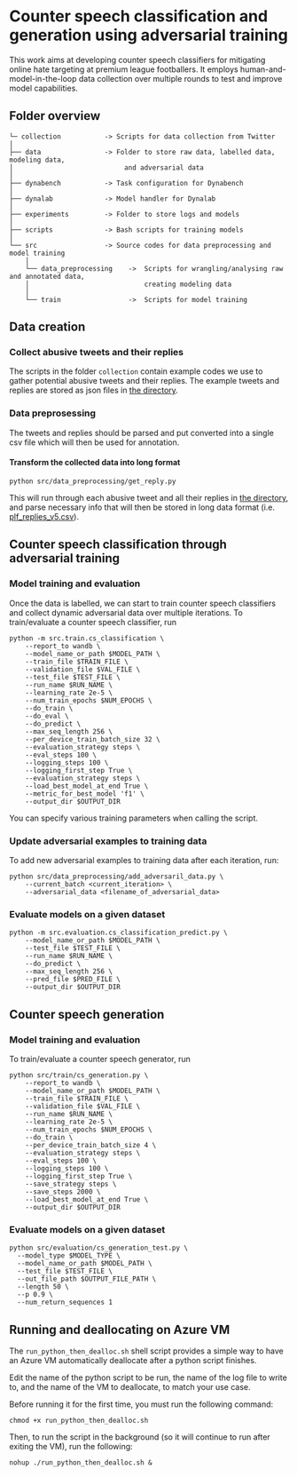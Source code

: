 # Counter speech classification and generation using adversarial training

This work aims at developing counter speech classifiers for mitigating online hate targeting at premium league footballers. It employs human-and-model-in-the-loop data collection over multiple rounds to test and improve model capabilities. 

## Folder overview

    └─ collection           -> Scripts for data collection from Twitter
    │
    ├── data                -> Folder to store raw data, labelled data, modeling data, 
    │                            and adversarial data
    │
    ├── dynabench           -> Task configuration for Dynabench
    │
    ├── dynalab             -> Model handler for Dynalab
    │
    ├── experiments         -> Folder to store logs and models
    │
    ├── scripts             -> Bash scripts for training models
    │
    └── src                 -> Source codes for data preprocessing and model training
        │
        └── data_preprocessing    ->  Scripts for wrangling/analysing raw and annotated data,
        │                             creating modeling data
        │
        └── train                 ->  Scripts for model training

## Data creation
### Collect abusive tweets and their replies
The scripts in the folder `collection` contain example codes we use to gather potential abusive tweets and their replies. The example tweets and replies are stored as json files in [the directory](https://github.com/Turing-Online-Safety-Codebase/counterspeech_adversarial/tree/main/data/twitter_plf_data/twitter_plf_raw/plf_replies).

### Data preprosessing
The tweets and replies should be parsed and put converted into a single csv file which will then be used for annotation.

#### Transform the collected data into long format
```
python src/data_preprocessing/get_reply.py 
```

This will run through each abusive tweet and all their replies in [the directory](https://github.com/Turing-Online-Safety-Codebase/counterspeech_adversarial/tree/main/data/twitter_plf_data/twitter_plf_raw/plf_replies), and parse necessary info that will then be stored in long data format (i.e. [plf_replies_v5.csv](https://github.com/Turing-Online-Safety-Codebase/counterspeech_adversarial/blob/main/data/twitter_plf_data/twitter_plf_raw/plf_replies_v5.csv)).


## Counter speech classification through adversarial training
### Model training and evaluation
Once the data is labelled, we can start to train counter speech classifiers and collect dynamic adversarial data over multiple iterations. To train/evaluate a counter speech classifier, run

```
python -m src.train.cs_classification \
    --report_to wandb \
    --model_name_or_path $MODEL_PATH \
    --train_file $TRAIN_FILE \
    --validation_file $VAL_FILE \
    --test_file $TEST_FILE \
    --run_name $RUN_NAME \
    --learning_rate 2e-5 \
    --num_train_epochs $NUM_EPOCHS \
    --do_train \
    --do_eval \
    --do_predict \
    --max_seq_length 256 \
    --per_device_train_batch_size 32 \
    --evaluation_strategy steps \
    --eval_steps 100 \
    --logging_steps 100 \
    --logging_first_step True \
    --evaluation_strategy steps \
    --load_best_model_at_end True \
    --metric_for_best_model 'f1' \
    --output_dir $OUTPUT_DIR
```

You can specify various training parameters when calling the script.

### Update adversarial examples to training data
To add new adversarial examples to training data after each iteration, run:

```
python src/data_preprocessing/add_adversaril_data.py \
    --current_batch <current_iteration> \
    --adversarial_data <filename_of_adversarial_data>
```

### Evaluate models on a given dataset

```
python -m src.evaluation.cs_classification_predict.py \
    --model_name_or_path $MODEL_PATH \
    --test_file $TEST_FILE \
    --run_name $RUN_NAME \    
    --do_predict \
    --max_seq_length 256 \
    --pred_file $PRED_FILE \
    --output_dir $OUTPUT_DIR
```


## Counter speech generation

### Model training and evaluation
To train/evaluate a counter speech generator, run

```
python src/train/cs_generation.py \
    --report_to wandb \
    --model_name_or_path $MODEL_PATH \
    --train_file $TRAIN_FILE \
    --validation_file $VAL_FILE \
    --run_name $RUN_NAME \
    --learning_rate 2e-5 \
    --num_train_epochs $NUM_EPOCHS \
    --do_train \
    --per_device_train_batch_size 4 \
    --evaluation_strategy steps \
    --eval_steps 100 \
    --logging_steps 100 \
    --logging_first_step True \
    --save_strategy steps \
    --save_steps 2000 \
    --load_best_model_at_end True \
    --output_dir $OUTPUT_DIR
```


### Evaluate models on a given dataset

```
python src/evaluation/cs_generation_test.py \
  --model_type $MODEL_TYPE \
  --model_name_or_path $MODEL_PATH \
  --test_file $TEST_FILE \
  --out_file_path $OUTPUT_FILE_PATH \
  --length 50 \
  --p 0.9 \
  --num_return_sequences 1  
```


## Running and deallocating on Azure VM

The `run_python_then_dealloc.sh` shell script provides a simple way to have an Azure VM automatically deallocate after a python script finishes.

Edit the name of the python script to be run, the name of the log file to write to, and the name of the VM to deallocate, to match your use case. 

Before running it for the first time, you must run the following command:

`chmod +x run_python_then_dealloc.sh`

Then, to run the script in the background (so it will continue to run after exiting the VM), run the following:

`nohup ./run_python_then_dealloc.sh &`
